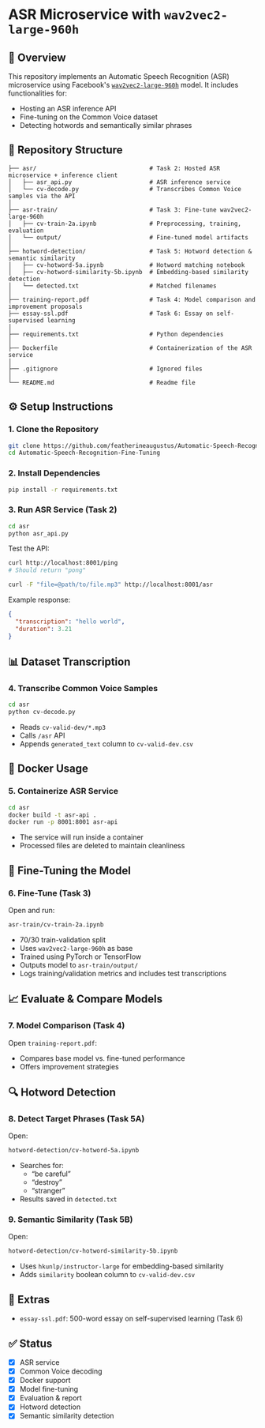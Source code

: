 # ASR Microservice with `wav2vec2-large-960h`

## 📖 Overview

This repository implements an Automatic Speech Recognition (ASR) microservice using Facebook's [`wav2vec2-large-960h`](https://huggingface.co/facebook/wav2vec2-large-960h) model. It includes functionalities for:

- Hosting an ASR inference API
- Fine-tuning on the Common Voice dataset
- Detecting hotwords and semantically similar phrases

## 📁 Repository Structure

```
├── asr/                                # Task 2: Hosted ASR microservice + inference client
│   ├── asr_api.py                      # ASR inference service
│   └── cv-decode.py                    # Transcribes Common Voice samples via the API
│
├── asr-train/                          # Task 3: Fine-tune wav2vec2-large-960h
│   ├── cv-train-2a.ipynb               # Preprocessing, training, evaluation
│   └── output/                         # Fine-tuned model artifacts
│
├── hotword-detection/                  # Task 5: Hotword detection & semantic similarity
│   ├── cv-hotword-5a.ipynb             # Hotword matching notebook
│   ├── cv-hotword-similarity-5b.ipynb  # Embedding-based similarity detection
│   └── detected.txt                    # Matched filenames
│
├── training-report.pdf                 # Task 4: Model comparison and improvement proposals
├── essay-ssl.pdf                       # Task 6: Essay on self-supervised learning
│
├── requirements.txt                    # Python dependencies
│
├── Dockerfile                          # Containerization of the ASR service
│
├── .gitignore                          # Ignored files
│
└── README.md                           # Readme file
```

## ⚙️ Setup Instructions

### 1. Clone the Repository

```bash
git clone https://github.com/featherineaugustus/Automatic-Speech-Recognition-Fine-Tuning.git
cd Automatic-Speech-Recognition-Fine-Tuning
```

### 2. Install Dependencies

```bash
pip install -r requirements.txt
```

### 3. Run ASR Service (Task 2)

```bash
cd asr
python asr_api.py
```

Test the API:

```bash
curl http://localhost:8001/ping
# Should return "pong"

curl -F "file=@path/to/file.mp3" http://localhost:8001/asr
```

Example response:

```json
{
  "transcription": "hello world",
  "duration": 3.21
}
```

## 📊 Dataset Transcription

### 4. Transcribe Common Voice Samples

```bash
cd asr
python cv-decode.py
```

- Reads `cv-valid-dev/*.mp3`
- Calls `/asr` API
- Appends `generated_text` column to `cv-valid-dev.csv`

## 🐳 Docker Usage

### 5. Containerize ASR Service

```bash
cd asr
docker build -t asr-api .
docker run -p 8001:8001 asr-api
```

- The service will run inside a container
- Processed files are deleted to maintain cleanliness

## 🧠 Fine-Tuning the Model

### 6. Fine-Tune (Task 3)

Open and run:

```bash
asr-train/cv-train-2a.ipynb
```

- 70/30 train-validation split
- Uses `wav2vec2-large-960h` as base
- Trained using PyTorch or TensorFlow
- Outputs model to `asr-train/output/`
- Logs training/validation metrics and includes test transcriptions

## 📈 Evaluate & Compare Models

### 7. Model Comparison (Task 4)

Open `training-report.pdf`:

- Compares base model vs. fine-tuned performance
- Offers improvement strategies

## 🔍 Hotword Detection

### 8. Detect Target Phrases (Task 5A)

Open:

```bash
hotword-detection/cv-hotword-5a.ipynb
```

- Searches for:
  - “be careful”
  - “destroy”
  - “stranger”
- Results saved in `detected.txt`

### 9. Semantic Similarity (Task 5B)

Open:

```bash
hotword-detection/cv-hotword-similarity-5b.ipynb
```

- Uses `hkunlp/instructor-large` for embedding-based similarity
- Adds `similarity` boolean column to `cv-valid-dev.csv`

## 📝 Extras

- `essay-ssl.pdf`: 500-word essay on self-supervised learning (Task 6)

## ✅ Status

- [x] ASR service
- [x] Common Voice decoding
- [x] Docker support
- [x] Model fine-tuning
- [x] Evaluation & report
- [x] Hotword detection
- [x] Semantic similarity detection
